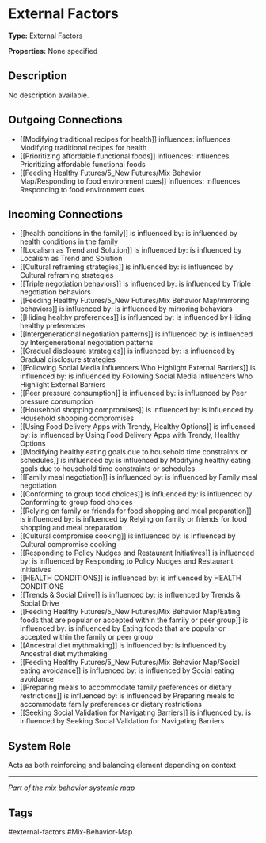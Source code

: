 # External Factors

**Type:** External Factors

**Properties:** None specified

## Description
No description available.

## Outgoing Connections
- [[Modifying traditional recipes for health]] influences: influences Modifying traditional recipes for health
- [[Prioritizing affordable functional foods]] influences: influences Prioritizing affordable functional foods
- [[Feeding Healthy Futures/5_New Futures/Mix Behavior Map/Responding to food environment cues]] influences: influences Responding to food environment cues

## Incoming Connections
- [[health conditions in the family]] is influenced by: is influenced by health conditions in the family
- [[Localism as Trend and Solution]] is influenced by: is influenced by Localism as Trend and Solution
- [[Cultural reframing strategies]] is influenced by: is influenced by Cultural reframing strategies
- [[Triple negotiation behaviors]] is influenced by: is influenced by Triple negotiation behaviors
- [[Feeding Healthy Futures/5_New Futures/Mix Behavior Map/mirroring behaviors]] is influenced by: is influenced by mirroring behaviors
- [[Hiding healthy preferences]] is influenced by: is influenced by Hiding healthy preferences
- [[Intergenerational negotiation patterns]] is influenced by: is influenced by Intergenerational negotiation patterns
- [[Gradual disclosure strategies]] is influenced by: is influenced by Gradual disclosure strategies
- [[Following Social Media Influencers Who Highlight External Barriers]] is influenced by: is influenced by Following Social Media Influencers Who Highlight External Barriers
- [[Peer pressure consumption]] is influenced by: is influenced by Peer pressure consumption
- [[Household shopping compromises]] is influenced by: is influenced by Household shopping compromises
- [[Using Food Delivery Apps with Trendy, Healthy Options]] is influenced by: is influenced by Using Food Delivery Apps with Trendy, Healthy Options
- [[Modifying healthy eating goals due to household time constraints or schedules]] is influenced by: is influenced by Modifying healthy eating goals due to household time constraints or schedules
- [[Family meal negotiation]] is influenced by: is influenced by Family meal negotiation
- [[Conforming to group food choices]] is influenced by: is influenced by Conforming to group food choices
- [[Relying on family or friends for food shopping and meal preparation]] is influenced by: is influenced by Relying on family or friends for food shopping and meal preparation
- [[Cultural compromise cooking]] is influenced by: is influenced by Cultural compromise cooking
- [[Responding to Policy Nudges and Restaurant Initiatives]] is influenced by: is influenced by Responding to Policy Nudges and Restaurant Initiatives
- [[HEALTH CONDITIONS]] is influenced by: is influenced by HEALTH CONDITIONS
- [[Trends & Social Drive]] is influenced by: is influenced by Trends & Social Drive
- [[Feeding Healthy Futures/5_New Futures/Mix Behavior Map/Eating foods that are popular or accepted within the family or peer group]] is influenced by: is influenced by Eating foods that are popular or accepted within the family or peer group
- [[Ancestral diet mythmaking]] is influenced by: is influenced by Ancestral diet mythmaking
- [[Feeding Healthy Futures/5_New Futures/Mix Behavior Map/Social eating avoidance]] is influenced by: is influenced by Social eating avoidance
- [[Preparing meals to accommodate family preferences or dietary restrictions]] is influenced by: is influenced by Preparing meals to accommodate family preferences or dietary restrictions
- [[Seeking Social Validation for Navigating Barriers]] is influenced by: is influenced by Seeking Social Validation for Navigating Barriers

## System Role
Acts as both reinforcing and balancing element depending on context

---
*Part of the mix behavior systemic map*

## Tags
#external-factors #Mix-Behavior-Map
